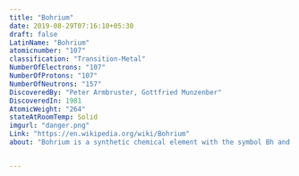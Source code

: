 ```yaml
---
title: "Bohrium"
date: 2019-08-29T07:16:10+05:30
draft: false
LatinName: "Bohrium"
atomicnumber: "107"
classification: "Transition-Metal"
NumberOfElectrons: "107"
NumberOfProtons: "107"
NumberOfNeutrons: "157" 
DiscoveredBy: "Peter Armbruster, Gottfried Munzenber" 
DiscoveredIn: 1981
AtomicWeight: "264"
stateAtRoomTemp: Solid
imgurl: "danger.png"
Link: "https://en.wikipedia.org/wiki/Bohrium"
about: "Bohrium is a synthetic chemical element with the symbol Bh and atomic number 107. It is named after Danish physicist Niels Bohr. As a synthetic element, it can be created in a laboratory but is not found in nature. It is radioactive: its most stable known isotope, 270Bh, has a half-life of approximately 61 seconds, though the unconfirmed 278Bh may have a longer half-life of about 690 seconds."


---
```


